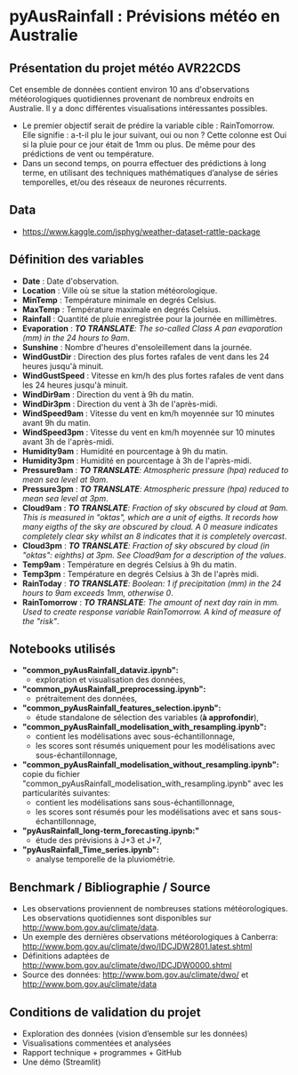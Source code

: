 # pyAusRainfall : Prévisions météo en Australie

## Présentation du projet météo AVR22CDS
Cet ensemble de données contient environ 10 ans d'observations météorologiques quotidiennes provenant de nombreux endroits en Australie. Il y a donc différentes visualisations intéressantes possibles.
- Le premier objectif serait de prédire la variable cible : RainTomorrow. Elle signifie : a-t-il plu le jour suivant, oui ou non ? Cette colonne est Oui si la pluie pour ce jour était de 1mm ou plus. De même pour des prédictions de vent ou température.
- Dans un second temps, on pourra effectuer des prédictions à long terme, en utilisant des techniques mathématiques d’analyse de séries temporelles, et/ou des réseaux de neurones récurrents.

## Data
- https://www.kaggle.com/jsphyg/weather-dataset-rattle-package

## Définition des variables
- **Date** : Date d'observation.
- **Location** : Ville où se situe la station météorologique.
- **MinTemp** : Température minimale en degrés Celsius.
- **MaxTemp** : Température maximale en degrés Celsius.
- **Rainfall** : Quantité de pluie enregistrée pour la journée en millimètres.
- **Evaporation** : ***TO TRANSLATE**: The so-called Class A pan evaporation (mm) in the 24 hours to 9am*.
- **Sunshine** : Nombre d'heures d'ensoleillement dans la journée.
- **WindGustDir** : Direction des plus fortes rafales de vent dans les 24 heures jusqu'à minuit.
- **WindGustSpeed** : Vitesse en km/h des plus fortes rafales de vent dans les 24 heures jusqu'à minuit.
- **WindDir9am** : Direction du vent à 9h du matin.
- **WindDir3pm** : Direction du vent à 3h de l'après-midi.
- **WindSpeed9am** : Vitesse du vent en km/h moyennée sur 10 minutes avant 9h du matin.
- **WindSpeed3pm** : Vitesse du vent en km/h moyennée sur 10 minutes avant 3h de l'après-midi.
- **Humidity9am** : Humidité en pourcentage à 9h du matin.
- **Humidity3pm** : Humidité en pourcentage à 3h de l'après-midi.
- **Pressure9am** : ***TO TRANSLATE**: Atmospheric pressure (hpa) reduced to mean sea level at 9am*.
- **Pressure3pm** : ***TO TRANSLATE**: Atmospheric pressure (hpa) reduced to mean sea level at 3pm*.
- **Cloud9am** : ***TO TRANSLATE**: Fraction of sky obscured by cloud at 9am. This is measured in "oktas", which are a unit of eigths. It records how many eigths of the sky are obscured by cloud. A 0 measure indicates completely clear sky whilst an 8 indicates that it is completely overcast*.
- **Cloud3pm** : ***TO TRANSLATE**: Fraction of sky obscured by cloud (in "oktas": eighths) at 3pm. See Cload9am for a description of the values*.
- **Temp9am** : Température en degrés Celsius à 9h du matin.
- **Temp3pm** : Température en degrés Celsius à 3h de l'après midi.
- **RainToday** : ***TO TRANSLATE**: Boolean: 1 if precipitation (mm) in the 24 hours to 9am exceeds 1mm, otherwise 0*.
- **RainTomorrow** : ***TO TRANSLATE**: The amount of next day rain in mm. Used to create response variable RainTomorrow. A kind of measure of the "risk"*.

## Notebooks utilisés
- **"common_pyAusRainfall_dataviz.ipynb":** 
    - exploration et visualisation des données,
- **"common_pyAusRainfall_preprocessing.ipynb":** 
    - prétraitement des données,
- **"common_pyAusRainfall_features_selection.ipynb":** 
    - étude standalone de sélection des variables (**à approfondir**),
- **"common_pyAusRainfall_modelisation_with_resampling.ipynb":**
    - contient les modélisations avec sous-échantillonnage,
    - les scores sont résumés uniquement pour les modélisations avec sous-échantillonnage,
- **"common_pyAusRainfall_modelisation_without_resampling.ipynb":** copie du fichier "common_pyAusRainfall_modelisation_with_resampling.ipynb" avec les particularités suivantes:
    - contient les modélisations sans sous-échantillonnage,
    - les scores sont résumés pour les modélisations avec et sans sous-échantillonnage,
- **"pyAusRainfall_long-term_forecasting.ipynb:"** 
    - étude des prévisions à J+3 et J+7,
- **"pyAusRainfall_Time_series.ipynb":** 
    - analyse temporelle de la pluviométrie.

## Benchmark / Bibliographie / Source
- Les observations proviennent de nombreuses stations météorologiques. Les observations quotidiennes sont disponibles sur http://www.bom.gov.au/climate/data.
- Un exemple des dernières observations météorologiques à Canberra: http://www.bom.gov.au/climate/dwo/IDCJDW2801.latest.shtml
- Définitions adaptées de http://www.bom.gov.au/climate/dwo/IDCJDW0000.shtml
- Source des données: http://www.bom.gov.au/climate/dwo/ et http://www.bom.gov.au/climate/data

## Conditions de validation du projet
- Exploration des données (vision d’ensemble sur les données)
- Visualisations commentées et analysées
- Rapport technique + programmes + GitHub
- Une démo (Streamlit)
